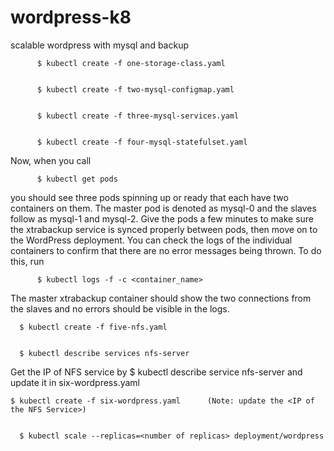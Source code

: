 # wordpress-k8
scalable wordpress with mysql and backup



          $ kubectl create -f one-storage-class.yaml
          
          
          $ kubectl create -f two-mysql-configmap.yaml
          
          
          $ kubectl create -f three-mysql-services.yaml
          
          
          $ kubectl create -f four-mysql-statefulset.yaml
          
          
 Now, when you call
          
          $ kubectl get pods
          
 you should see three pods spinning up or ready that each have two containers on them. The master pod is denoted as mysql-0 and the slaves follow as mysql-1 and mysql-2. Give the pods a few minutes to make sure the xtrabackup service is synced properly between pods, then move on to the WordPress deployment. You can check the logs of the individual containers to confirm that there are no error messages being thrown. To do this, run 
          
          $ kubectl logs -f -c <container_name> 
          
The master xtrabackup container should show the two connections from the slaves and no errors should be visible in the logs.


      $ kubectl create -f five-nfs.yaml
      
      
      $ kubectl describe services nfs-server
      
      
   Get the IP of NFS service by $ kubectl describe service nfs-server and update it in six-wordpress.yaml
    
    
    $ kubectl create -f six-wordpress.yaml      (Note: update the <IP of the NFS Service>)
      
      
      $ kubectl scale --replicas=<number of replicas> deployment/wordpress
      
      

